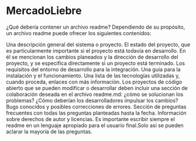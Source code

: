 # MercadoLiebre

¿Qué debería contener un archivo readme?
Dependiendo de su propósito, un archivo readme puede ofrecer los siguientes contenidos:

Una descripción general del sistema o proyecto.
El estado del proyecto, que es particularmente importante si el proyecto está todavía en desarrollo. En él se mencionan los cambios planeados y la dirección de desarrollo del proyecto, y se especifica directamente si un proyecto está terminado.
Los requisitos del entorno de desarrollo para la integración.
Una guía para la instalación y el funcionamiento.
Una lista de las tecnologías utilizadas y, cuando proceda, enlaces con más información.
Los proyectos de código abierto que se pueden modificar o desarrollar deben incluir una sección de colaboración deseada en el archivo readme.md: ¿cómo se solucionan los problemas? ¿Cómo deberían los desarrolladores impulsar los cambios?
Bugs conocidos y posibles correcciones de errores.
Sección de preguntas frecuentes con todas las preguntas planteadas hasta la fecha.
Información sobre derechos de autor y licencias.
Es importante escribir siempre el readme en un lenguaje apropiado para el usuario final.Solo así se pueden aclarar la mayoría de las preguntas.
